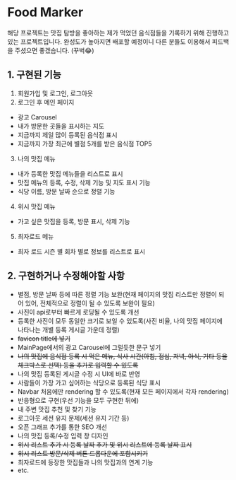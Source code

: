 # Food Marker

해당 프로젝트는 맛집 탐방을 좋아하는 제가 먹었던 음식점들을 기록하기 위해 진행하고 있는 프로젝트입니다. 완성도가 높아지면 배포할 예정이니 다른 분들도 이용해서 피드백을 주셨으면 좋겠습니다. (꾸벅😂)

## 1. 구현된 기능

1. 회원가입 및 로그인, 로그아웃
2. 로그인 후 메인 페이지
- 광고 Carousel
- 내가 방문한 곳들을 표시하는 지도
- 지금까지 제일 많이 등록된 음식점 표시
- 지금까지 가장 최근에 별점 5개를 받은 음식점 TOP5
3. 나의 맛집 메뉴
- 내가 등록한 맛집 메뉴들을 리스트로 표시
- 맛집 메뉴의 등록, 수정, 삭제 기능 및 지도 표시 기능
- 식당 이름, 방문 날짜 순으로 정렬 기능
4. 위시 맛집 메뉴
- 가고 싶은 맛집을 등록, 방문 표시, 삭제 기능
5. 최자로드 메뉴
- 최자 로드 시즌 별 회차 별로 정보를 리스트로 표시

## 2. 구현하거나 수정해야할 사항

- 별점, 방문 날짜 등에 따른 정렬 기능 보완(현재 페이지의 맛집 리스트만 정렬이 되어 있어, 전체적으로 정렬이 될 수 있도록 보완이 필요)
- 사진이 api로부터 빠르게 로딩될 수 있도록 개선
- 등록한 사진이 모두 동일한 크기로 보일 수 있도록(사진 비율, 나의 맛집 페이지에 나타나는 개별 등록 게시글 가운데 정렬)
- ~~favicon title에 넣기~~
- MainPage에서의 광고 Carousel에 그럴듯한 문구 넣기
- ~~나의 맛집에 음식점 등록 시 먹은 메뉴, 식사 시간(아침, 점심, 저녁, 야식, 기타 등을 체크박스로 선택) 등을 추가로 입력할 수 있도록~~
- 나의 맛집 등록된 게시글 수정 시 UI에 바로 반영
- 사람들이 가장 가고 싶어하는 식당으로 등록된 식당 표시
- Navbar 처음에만 rendering 할 수 있도록(현재 모든 페이지에서 각자 rendering)
- 반응형으로 구현(우선 기능을 모두 구현한 뒤에)
- 내 주변 맛집 추천 및 찾기 기능
- 로그아웃 세션 유지 문제(세션 유지 기간 등)
- 오픈 그래프 추가를 통한 SEO 개선
- 나의 맛집 등록/수정 입력 창 디자인
- ~~위시 리스트 추가 시 등록 날짜 추가 및 위시 리스트에 등록 날짜 표시~~
- ~~위시 리스트 방문/삭제 버튼 드롭다운에 포함시키기~~
- 최자로드에 등장한 맛집들과 나의 맛집과의 연계 기능
- etc.
